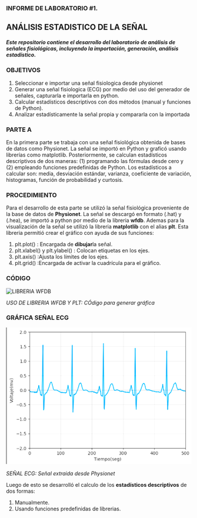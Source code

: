 ### INFORME DE LABORATORIO #1.
ANÁLISIS ESTADISTICO DE LA SEÑAL
---------------
##### Este repositorio contiene el desarrollo del laboratorio de análisis de señales fisiológicas, incluyendo la importación, generación, análisis estadístico.
### OBJETIVOS
1. Seleccionar e importar una señal fisiologica desde physionet
2. Generar una señal fisiologica (ECG) por medio del uso del generador de señales, capturarla e importarla en python.
3.  Calcular estadísticos descriptivos con dos métodos (manual y funciones de Python).
4. Analizar estadísticamente la señal propia y compararla con la importada
### PARTE A
En la primera parte se trabaja con una señal fisiológica obtenida de bases de datos como Physionet. La señal se importó en Python y graficó usando librerías como matplotlib. Posteriormente, se calculan estadísticos descriptivos de dos maneras: (1) programando las fórmulas desde cero y (2) empleando funciones predefinidas de Python.
Los estadísticos a calcular son: media, desviación estándar, varianza, coeficiente de variación, histogramas, función de probabilidad y curtosis.

### PROCEDIMIENTO
Para el desarrollo de esta parte se utilizó la señal fisiológica proveniente de la base de datos de **Physionet**. La señal se descargó en formato (.hat) y (.hea), se importó a python por medio de la libreria **wfdb**. Ademas para la visualización de la señal se utilizó la libreria **matplotlib** con el alias **plt**. Esta libreria permitió crear el gráfico con ayuda de sus funciones:
1. plt.plot() : Encargada de **dibujar**la señal.
2. plt.xlabel() y plt.ylabel() : Colocan etiquetas en los ejes.
3. plt.axis() :Ajusta los límites de los ejes.
4. plt.grid() :Encargada de activar la cuadrícula para el gráfico.
### CÓDIGO
![LIBRERIA WFDB](https://github.com/TomasCobos-rgb/INFORME-1-LAB-SE-ALES-/blob/main/CARPETA%20IMAGENES/LIBRERIA%20DE%20WFDB%20EXTRACCION%20SE%C3%91AL%20.png?raw=true)

*USO DE LIBRERIA WFDB Y PLT: CÓdigo para generar gráfica*
### GRÁFICA SEÑAL ECG
![ECG](https://github.com/TomasCobos-rgb/INFORME-1-LAB-SE-ALES-/blob/main/CARPETA%20IMAGENES/IMAGEN%20ELECTRO%20FISIONET.png?raw=true)

*SEÑAL ECG: Señal extraida desde Physionet*

Luego de esto se desarrolló el calculo de los **estadísticos descriptivos** de dos formas:
1. Manualmente.
2. Usando funciones predefinidas de librerias. 
